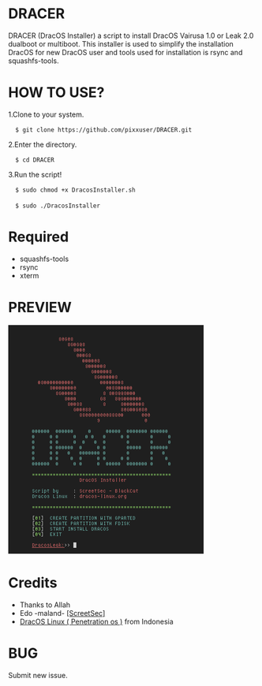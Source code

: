 # DRACER
DRACER (DracOS Installer) a script to install DracOS Vairusa 1.0 or Leak 2.0 dualboot or multiboot. This installer is used to simplify the installation DracOS for new DracOS user and tools used for installation is rsync and squashfs-tools. 


# HOW TO USE?


1.Clone to your system.


      $ git clone https://github.com/pixxuser/DRACER.git


2.Enter the directory.


      $ cd DRACER
   

3.Run the script!

      $ sudo chmod +x DracosInstaller.sh

      $ sudo ./DracosInstaller


# Required
+ squashfs-tools
+ rsync
+ xterm



# PREVIEW


![Screenshot](dracer.png)


# Credits
+ Thanks to Allah
+ Edo -maland- [[ScreetSec]](https://github.com/Screetsec)
+ [DracOS Linux ( Penetration os )](http://dracos-linux.org/) from Indonesia


# BUG

Submit new issue.
